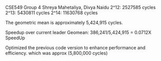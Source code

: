 CSE549 Group 4
Shreya Mahetaliya, Divya Naidu
2^12: 2527585 cycles
2^13: 5430811 cycles
2^14: 11630768 cycles

The geometric mean is approximately 5,424,915 cycles.

Speedup over current leader Geomean: 386,241/5,424,915 = 0.0712X SpeedUp


Optimized the previous code version to enhance performance and efficiency. which was approx (5,800,000 cycles)







